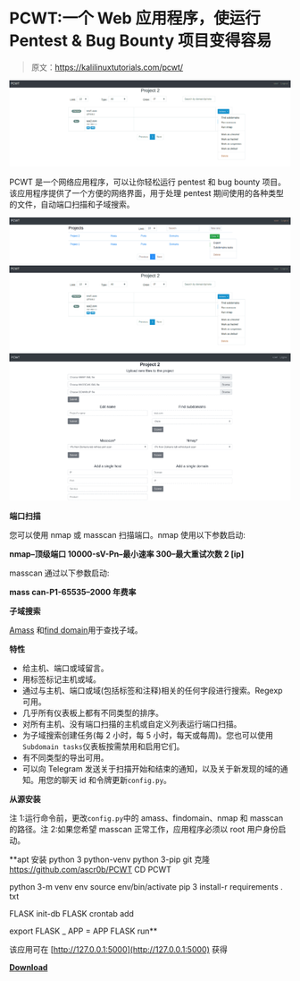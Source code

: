 # PCWT:一个 Web 应用程序，使运行 Pentest & Bug Bounty 项目变得容易

> 原文：<https://kalilinuxtutorials.com/pcwt/>

[![PCWT : A Web Application That Makes It Easy To Run Your Pentest & Bug Bounty Projects](img/fd54e4d6ab1c58efd2a936ad3f0e7316.png "PCWT : A Web Application That Makes It Easy To Run Your Pentest & Bug Bounty Projects")](https://1.bp.blogspot.com/-mop3kU-DIYU/X677Lvfbq9I/AAAAAAAAH-w/vvPXWaaFsw8g626OWMdcns7bxnskUnQ-wCLcBGAsYHQ/s1903/PCWT-3.png)

PCWT 是一个网络应用程序，可以让你轻松运行 pentest 和 bug bounty 项目。该应用程序提供了一个方便的网络界面，用于处理 pentest 期间使用的各种类型的文件，自动端口扫描和子域搜索。

![](img/42414885dc00424a8bbd7ed6c16f30c1.png)![PCWT : A Web Application That Makes It Easy To Run Your Pentest & Bug Bounty Projects](img/fd54e4d6ab1c58efd2a936ad3f0e7316.png "PCWT : A Web Application That Makes It Easy To Run Your Pentest & Bug Bounty Projects")![](img/6b6524dab795d56b833dd6d0cb9c1814.png)

**端口扫描**

您可以使用 nmap 或 masscan 扫描端口。nmap 使用以下参数启动:

**nmap–顶级端口 10000-sV-Pn–最小速率 300–最大重试次数 2 [ip]**

masscan 通过以下参数启动:

**mass can-P1-65535–2000 年费率**

**子域搜索**

[Amass](https://github.com/OWASP/Amass) 和[find domain](https://github.com/Edu4rdSHL/findomain)用于查找子域。

**特性**

*   给主机、端口或域留言。
*   用标签标记主机或域。
*   通过与主机、端口或域(包括标签和注释)相关的任何字段进行搜索。Regexp 可用。
*   几乎所有仪表板上都有不同类型的排序。
*   对所有主机、没有端口扫描的主机或自定义列表运行端口扫描。
*   为子域搜索创建任务(每 2 小时，每 5 小时，每天或每周)。您也可以使用`Subdomain tasks`仪表板按需禁用和启用它们。
*   有不同类型的导出可用。
*   可以向 Telegram 发送关于扫描开始和结束的通知，以及关于新发现的域的通知。用您的聊天 id 和令牌更新`config.py`。

**从源安装**

注 1:运行命令前，更改`config.py`中的 amass、findomain、nmap 和 masscan 的路径。注 2:如果您希望 masscan 正常工作，应用程序必须以 root 用户身份启动。

**apt 安装 python 3 python-venv python 3-pip
git 克隆 https://github.com/ascr0b/PCWT
CD PCWT

python 3-m venv env
source env/bin/activate
pip 3 install-r requirements . txt

FLASK init-db
FLASK crontab add

export FLASK _ APP = APP
FLASK run**

该应用可在 [http://127.0.0.1:5000](http://127.0.0.1:5000) 获得

[**Download**](https://github.com/ascr0b/PCWT)